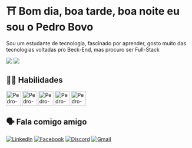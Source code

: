 # ⛩ Bom dia, boa tarde, boa noite eu sou o Pedro Bovo

Sou um estudante de tecnologia, fascinado por aprender, gosto muito das tecnologias voltadas pro Beck-End, mas procuro ser Full-Stack 
<div>
  <img heigth="180em" src="https://github-readme-stats.vercel.app/api?username=PedroBovo&theme=dark&show_icons=true&text_color=FFF"> 
  <img heigth="180em" src="https://github-readme-stats-git-masterrstaa-rickstaa.vercel.app/api/top-langs/?username=PedroBovo&theme=dark&layout=compact&text_color=FFF"> 
</div>

## 🤹‍♂️ Habilidades
<div>
  <img align="center" alt="Pedro-Jv" height="40" width="40" src= "https://cdn.jsdelivr.net/gh/devicons/devicon@latest/icons/java/java-original.svg">
  <img align="center" alt="Pedro-Jv" height="40" width="40" src="https://cdn.jsdelivr.net/gh/devicons/devicon@latest/icons/python/python-original.svg" >
  <img align="center" alt="Pedro-Jv" height="40" width="40" src="https://cdn.jsdelivr.net/gh/devicons/devicon@latest/icons/php/php-original.svg" />
  <img align="center" alt="Pedro-Jv" height="40" width="40" src="https://cdn.jsdelivr.net/gh/devicons/devicon@latest/icons/mysql/mysql-original-wordmark.svg" />
  <img align="center" alt="Pedro-Jv" height="40" width="40" src="https://cdn.jsdelivr.net/gh/devicons/devicon@latest/icons/postgresql/postgresql-original-wordmark.svg" />
          
          
          
</div>

          
          

## 🗣 Fala comigo amigo

[![LinkedIn](https://img.shields.io/badge/LinkedIn-0077B5?style=for-the-badge&logo=linkedin&logoColor=white)](https://www.linkedin.com/in/pedro-henrique-bovo-rodrigues-092393291/) [![Facebook](https://img.shields.io/badge/Facebook-1877F2?style=for-the-badge&logo=facebook&logoColor=white)](https://www.facebook.com/pedrohenrique.bovorodrigues) 	[![Discord](https://img.shields.io/badge/Discord-7289DA?style=for-the-badge&logo=discord&logoColor=white)](https://discord.com/channels/@bovotech) [![Gmail](https://img.shields.io/badge/Gmail-333333?style=for-the-badge&logo=gmail&logoColor=red)](mailto:pedrobovo123@gmail.com)

